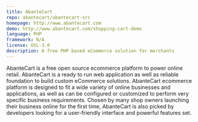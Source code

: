 ```yaml
---
title: AbanteCart
repo: abantecart/abantecart-src
homepage: http://www.abantecart.com
demo: http://www.abantecart.com/shopping-cart-demo
language: PHP
framework: N/A
license: OSL-3.0
description: A free PHP based eCommerce solution for merchants
---
```


AbanteCart is a free open source ecommerce platform to power online retail. AbanteCart is a ready to run web application as well as reliable foundation to build custom eCommerce solutions. AbanteCart ecommerce platform is designed to fit a wide variety of online businesses and applications, as well as can be configured or customized to perform very specific business requirements. Chosen by many shop owners launching their business online for the first time, AbanteCart is also picked by developers looking for a user-friendly interface and powerful features set. 